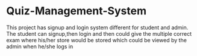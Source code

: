 # Quiz-Management-System
This project has signup and login system different for student and admin.
The student can signup,then login and then could give the multiple correct exam where his/her store would be stored which could be viewed by the admin when he/she logs in
